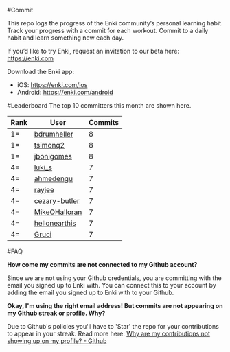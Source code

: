 #Commit

This repo logs the progress of the Enki community’s personal learning habit. Track your progress with a commit for each workout. Commit to a daily habit and learn something new each day.

If you’d like to try Enki, request an invitation to our beta here: https://enki.com

Download the Enki app: 
 - iOS: https://enki.com/ios
 - Android: https://enki.com/android

#Leaderboard
The top 10 committers this month are shown here.

| Rank | User | Commits |
|------|------|---------|
|1=|[bdrumheller](https://github.com/bdrumheller)|8|
|1=|[tsimonq2](https://github.com/tsimonq2)|8|
|1=|[jbonigomes](https://github.com/jbonigomes)|8|
|4=|[luki_s](https://github.com/luki_s)|7|
|4=|[ahmedengu](https://github.com/ahmedengu)|7|
|4=|[rayjee](https://github.com/rayjee)|7|
|4=|[cezary-butler](https://github.com/cezary-butler)|7|
|4=|[MikeOHalloran](https://github.com/MikeOHalloran)|7|
|4=|[hellonearthis](https://github.com/hellonearthis)|7|
|4=|[Gruci](https://github.com/Gruci)|7|

#FAQ

**How come my commits are not connected to my Github account?**

Since we are not using your Github credentials, you are committing with the email you signed up to Enki with. You can connect this to your account by adding the email you signed up to Enki with to your Github.

**Okay, I'm using the right email address! But commits are not appearing on my Github streak or profile. Why?**

Due to Github's policies you'll have to 'Star' the repo for your contributions to appear in your streak. Read more here: [Why are my contributions not showing up on my profile? - Github](https://help.github.com/articles/why-are-my-contributions-not-showing-up-on-my-profile/)
